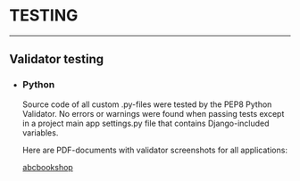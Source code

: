 # TESTING
---
## Validator testing

+ ###  Python

  Source code of all custom .py-files were tested by the PEP8 Python Validator.
  No errors or warnings were found when passing tests except in a project main app settings.py file that contains Django-included variables.

  Here are PDF-documents with validator screenshots for all applications:

  [abcbookshop](documentation/pdf/abcbookshop.pdf)

  